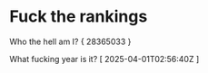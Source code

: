 # Fuck the rankings

Who the hell am I?
{ 28365033 }

What fucking year is it?
[ 2025-04-01T02:56:40Z ]
